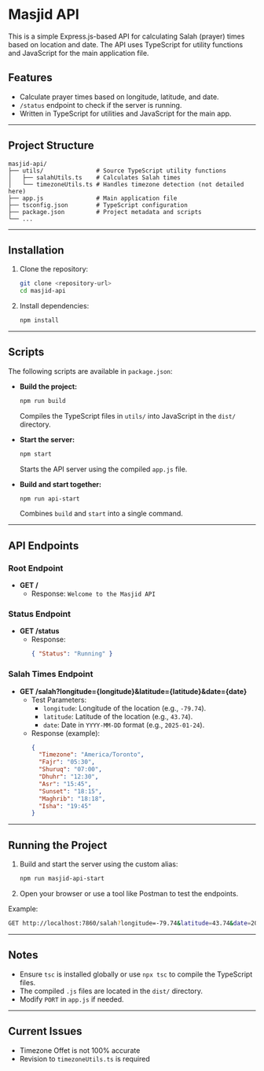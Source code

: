 # Masjid API

This is a simple Express.js-based API for calculating Salah (prayer) times based on location and date. The API uses TypeScript for utility functions and JavaScript for the main application file.

## Features
- Calculate prayer times based on longitude, latitude, and date.
- `/status` endpoint to check if the server is running.
- Written in TypeScript for utilities and JavaScript for the main app.

---

## Project Structure
```
masjid-api/
├── utils/               # Source TypeScript utility functions
│   ├── salahUtils.ts    # Calculates Salah times
│   └── timezoneUtils.ts # Handles timezone detection (not detailed here)
├── app.js               # Main application file
├── tsconfig.json        # TypeScript configuration
├── package.json         # Project metadata and scripts
└── ...
```

---

## Installation
1. Clone the repository:
   ```bash
   git clone <repository-url>
   cd masjid-api
   ```

2. Install dependencies:
   ```bash
   npm install
   ```

---

## Scripts
The following scripts are available in `package.json`:

- **Build the project:**
  ```bash
  npm run build
  ```
  Compiles the TypeScript files in `utils/` into JavaScript in the `dist/` directory.

- **Start the server:**
  ```bash
  npm start
  ```
  Starts the API server using the compiled `app.js` file.

- **Build and start together:**
  ```bash
  npm run api-start
  ```
  Combines `build` and `start` into a single command.

---

## API Endpoints

### Root Endpoint
- **GET /**
  - Response: `Welcome to the Masjid API`

### Status Endpoint
- **GET /status**
  - Response:
    ```json
    { "Status": "Running" }
    ```

### Salah Times Endpoint
- **GET /salah?longitude={longitude}&latitude={latitude}&date={date}**
  - Test Parameters:
    - `longitude`: Longitude of the location (e.g., `-79.74`).
    - `latitude`: Latitude of the location (e.g., `43.74`).
    - `date`: Date in `YYYY-MM-DD` format (e.g., `2025-01-24`).
  - Response (example):
    ```json
    {
      "Timezone": "America/Toronto",
      "Fajr": "05:30",
      "Shuruq": "07:00",
      "Dhuhr": "12:30",
      "Asr": "15:45",
      "Sunset": "18:15",
      "Maghrib": "18:18",
      "Isha": "19:45"
    }
    ```

---

## Running the Project

1. Build and start the server using the custom alias:
   ```bash
   npm run masjid-api-start
   ```

2. Open your browser or use a tool like Postman to test the endpoints.

Example:
```bash
GET http://localhost:7860/salah?longitude=-79.74&latitude=43.74&date=2025-01-24
```

---

## Notes
- Ensure `tsc` is installed globally or use `npx tsc` to compile the TypeScript files.
- The compiled `.js` files are located in the `dist/` directory.
- Modify `PORT` in `app.js` if needed.

---

## Current Issues
- Timezone Offet is not 100% accurate
- Revision to `timezoneUtils.ts` is required
